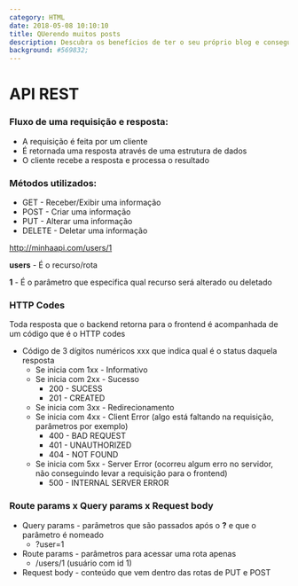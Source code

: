 ```yaml
---
category: HTML
date: 2018-05-08 10:10:10
title: QUerendo muitos posts
description: Descubra os benefícios de ter o seu próprio blog e conseguir alavancar sua carreira e nunca mais utilizá-lo.
background: #569832;
---
```


# API REST

### Fluxo de uma requisição e resposta:

- A requisição é feita por um cliente
- É retornada uma resposta através de uma estrutura de dados
- O cliente recebe a resposta e processa o resultado

### Métodos utilizados:

- GET - Receber/Exibir uma informação
- POST - Criar uma informação
- PUT - Alterar uma informação
- DELETE - Deletar uma informação

http://minhaapi.com/users/1

**users** - É o recurso/rota

**1** - É o parâmetro que especifica qual recurso será alterado ou deletado

### HTTP Codes

Toda resposta que o backend retorna para o frontend é acompanhada de um código que é o HTTP codes

- Código de 3 dígitos numéricos xxx que indica qual é o status daquela resposta
  - Se inicia com 1xx - Informativo
  - Se inicia com 2xx - Sucesso
    - 200 - SUCESS
    - 201 - CREATED
  - Se inicia com 3xx - Redirecionamento
  - Se inicia com 4xx - Client Error (algo está faltando na requisição, parâmetros por exemplo)
    - 400 - BAD REQUEST
    - 401 - UNAUTHORIZED
    - 404 - NOT FOUND
  - Se inicia com 5xx - Server Error (ocorreu algum erro no servidor, não conseguindo levar a requisição para o frontend)
    - 500 - INTERNAL SERVER ERROR

### Route params x Query params x Request body

- Query params - parâmetros que são passados após o **?** e que o parâmetro é nomeado
  - ?user=1
- Route params - parâmetros para acessar uma rota apenas
  - /users/1 (usuário com id 1)
- Request body - conteúdo que vem dentro das rotas de PUT e POST
